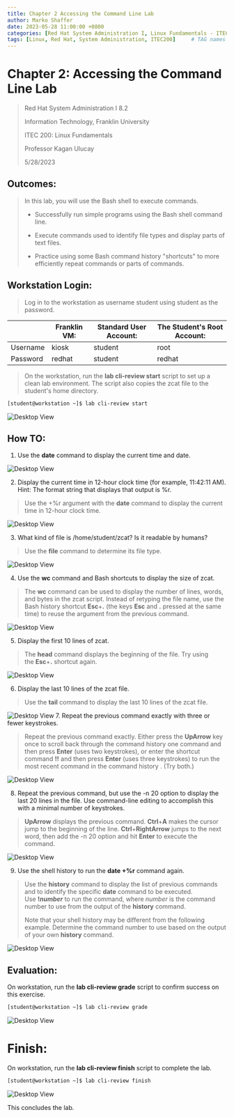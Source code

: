 ```yaml
---
title: Chapter 2 Accessing the Command Line Lab
author: Marko Shaffer
date: 2023-05-28 11:00:00 +0800
categories: [Red Hat System Administration I, Linux Fundamentals - ITEC 200]
tags: [Linux, Red Hat, System Administration, ITEC200]     # TAG names should always be lowercase
---
```


# Chapter 2: Accessing the Command Line Lab 
> Red Hat System Administration I 8.2
>
> Information Technology, Franklin University
>
> ITEC 200: Linux Fundamentals
>
> Professor Kagan Ulucay
>
> 5/28/2023

## Outcomes:

> In this lab, you will use the Bash shell to execute commands.
>
> - Successfully run simple programs using the Bash shell command line.
>
> - Execute commands used to identify file types and display parts of text files.
>
> - Practice using some Bash command history "shortcuts" to more efficiently repeat commands or parts of commands.

## Workstation Login:
> Log in to the workstation as username student using student as the
password.

|          | Franklin VM: | Standard User Account: | The Student's Root Account: |
|----------|--------------|------------------------|-----------------------------|
| Username | kiosk        | student                | root                        |
| Password | redhat       | student                | redhat                      |

> On the workstation, run the **lab cli-review start** script to set up a
clean lab environment. The script also copies the zcat file to the
student's home directory.

```bash
[student@workstation ~]$ lab cli-review start
```

![Desktop View](/assets/files/SchoolProjects/ITEC200/AccessingTheCommandLine/image1.png)

## How TO:
1.  Use the **date** command to display the current time and date.

![Desktop View](/assets/files/SchoolProjects/ITEC200/AccessingTheCommandLine/image2.png)

2.  Display the current time in 12-hour clock time (for example,
    11:42:11 AM). Hint: The format string that displays that output
    is %r.

> Use the +%r argument with the **date** command to display the current
> time in 12-hour clock time.

![Desktop View](/assets/files/SchoolProjects/ITEC200/AccessingTheCommandLine/image3.png)

3.  What kind of file is /home/student/zcat? Is it readable by humans?

> Use the **file** command to determine its file type.

![Desktop View](/assets/files/SchoolProjects/ITEC200/AccessingTheCommandLine/image4.png)

4.  Use the **wc** command and Bash shortcuts to display the size
    of zcat.

> The **wc** command can be used to display the number of lines, words,
> and bytes in the zcat script. Instead of retyping the file name, use
> the Bash history shortcut **Esc**+**.** (the
> keys **Esc** and **.** pressed at the same time) to reuse the argument
> from the previous command.

![Desktop View](/assets/files/SchoolProjects/ITEC200/AccessingTheCommandLine/image5.png)

5.  Display the first 10 lines of zcat.

> The **head** command displays the beginning of the file. Try using
> the **Esc**+**.** shortcut again.

![Desktop View](/assets/files/SchoolProjects/ITEC200/AccessingTheCommandLine/image6.png)

6.  Display the last 10 lines of the zcat file.

> Use the **tail** command to display the last 10 lines of
> the zcat file.

![Desktop View](/assets/files/SchoolProjects/ITEC200/AccessingTheCommandLine/image7.png)
7.  Repeat the previous command exactly with three or fewer keystrokes.

> Repeat the previous command exactly. Either press the **UpArrow** key
> once to scroll back through the command history one command and then
> press **Enter** (uses two keystrokes), or enter the shortcut
> command **!!** and then press **Enter** (uses three keystrokes) to run
> the most recent command in the command history . (Try both.)

![Desktop View](/assets/files/SchoolProjects/ITEC200/AccessingTheCommandLine/image8.png)

8.  Repeat the previous command, but use the -n 20 option to display the
    last 20 lines in the file. Use command-line editing to accomplish
    this with a minimal number of keystrokes.

> **UpArrow** displays the previous command. **Ctrl**+**A** makes the
> cursor jump to the beginning of the
> line. **Ctrl**+**RightArrow** jumps to the next word, then add the -n
> 20 option and hit **Enter** to execute the command.

![Desktop View](/assets/files/SchoolProjects/ITEC200/AccessingTheCommandLine/image9.png)

9.  Use the shell history to run the **date +%r** command again.

> Use the **history** command to display the list of previous commands
> and to identify the specific **date** command to be executed.
> Use **!*number*** to run the command, where *number* is the command
> number to use from the output of the **history** command.
>
> Note that your shell history may be different from the following
> example. Determine the command number to use based on the output of
> your own **history** command.

![Desktop View](/assets/files/SchoolProjects/ITEC200/AccessingTheCommandLine/image10.png)

## Evaluation:

On workstation, run the **lab cli-review grade** script to confirm
success on this exercise.

```bash
[student@workstation ~]$ lab cli-review grade
```

![Desktop View](/assets/files/SchoolProjects/ITEC200/AccessingTheCommandLine/image11.png)

# Finish:

On workstation, run the **lab cli-review finish** script to complete the
lab.

```bash
[student@workstation ~]$ lab cli-review finish
```

![Desktop View](/assets/files/SchoolProjects/ITEC200/AccessingTheCommandLine/image12.png)

This concludes the lab.

